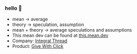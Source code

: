 ### hello 👋

- mean -> average
- theory -> speculation, assumption
- mean + theory -> average speculations and assumptions
- This mean dev can be found at [this.mean.dev](https://this.mean.dev)
- Company: [Integral Thread](https://integralthread.com)
- Product: [Give With Click](https://givewithclick.com)


